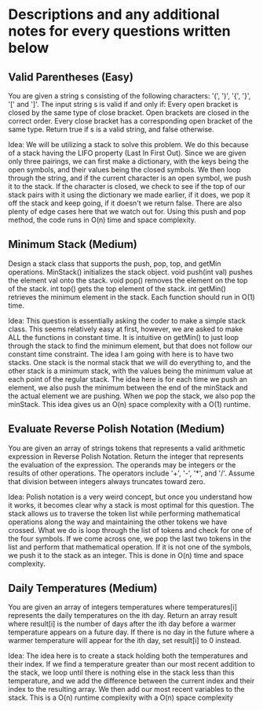 # Descriptions and any additional notes for every questions written below

## Valid Parentheses (Easy)

You are given a string s consisting of the following characters: '(', ')', '{', '}', '[' and ']'.
The input string s is valid if and only if:
    Every open bracket is closed by the same type of close bracket.
    Open brackets are closed in the correct order.
    Every close bracket has a corresponding open bracket of the same type.
Return true if s is a valid string, and false otherwise.

Idea: We will be utilizing a stack to solve this problem. We do this because of a stack having the LIFO property (Last In First Out). Since we are given only three pairings, we can first make a dictionary, with the keys being the open symbols, and their values being the closed symbols. We then loop through the string, and if the current character is an open symbol, we push it to the stack. If the character is closed, we check to see if the top of our stack pairs with it using the dictionary we made earlier, if it does, we pop it off the stack and keep going, if it doesn't we return false. There are also plenty of edge cases here that we watch out for. Using this push and pop method, the code runs in O(n) time and space complexity.

## Minimum Stack (Medium)

Design a stack class that supports the push, pop, top, and getMin operations.
MinStack() initializes the stack object.
void push(int val) pushes the element val onto the stack.
void pop() removes the element on the top of the stack.
int top() gets the top element of the stack.
int getMin() retrieves the minimum element in the stack.
Each function should run in O(1) time.

Idea: This question is essentially asking the coder to make a simple stack class. This seems relatively easy at first, however, we are asked to make ALL the functions in constant time. It is intuitive on getMin() to just loop through the stack to find the minimum element, but that does not follow our constant time constraint. The idea I am going with here is to have two stacks. One stack is the normal stack that we will do everything to, and the other stack is a minimum stack, with the values being the minimum value at each point of the regular stack. The idea here is for each time we push an element, we also push the minimum between the end of the minStack and the actual element we are pushing. When we pop the stack, we also pop the minStack. This idea gives us an O(n) space complexity with a O(1) runtime.

## Evaluate Reverse Polish Notation (Medium)

You are given an array of strings tokens that represents a valid arithmetic expression in Reverse Polish Notation.
Return the integer that represents the evaluation of the expression.
The operands may be integers or the results of other operations.
The operators include '+', '-', '*', and '/'.
Assume that division between integers always truncates toward zero.

Idea: Polish notation is a very weird concept, but once you understand how it works, it becomes clear why a stack is most optimal for this question. The stack allows us to traverse the token list while performing mathematical operations along the way and maintaining the other tokens we have crossed. What we do is loop through the list of tokens and check for one of the four symbols. If we come across one, we pop the last two tokens in the list and perform that mathematical operation. If it is not one of the symbols, we push it to the stack as an integer. This is done in O(n) time and space complexity.

## Daily Temperatures (Medium)

You are given an array of integers temperatures where temperatures[i] represents the daily temperatures on the ith day.
Return an array result where result[i] is the number of days after the ith day before a warmer temperature appears on a future day. If there is no day in the future where a warmer temperature will appear for the ith day, set result[i] to 0 instead.

Idea: The idea here is to create a stack holding both the temperatures and their index. If we find a temperature greater than our most recent addition to the stack, we loop until there is nothing else in the stack less than this temperature, and we add the difference between the current index and their index to the resulting array. We then add our most recent variables to the stack. This is a O(n) runtime complexity with a O(n) space complexity